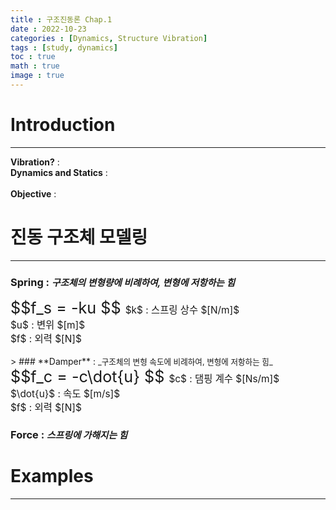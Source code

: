 ```yaml
---
title : 구조진동론 Chap.1
date : 2022-10-23
categories : [Dynamics, Structure Vibration]
tags : [study, dynamics]
toc : true
math : true
image : true
---
```


# Introduction
---

> 
**Vibration?** :
<br>
**Dynamics and Statics** :  
<br>
**Objective** :


# 진동 구조체 모델링
---

>
### **Spring** :  <span style='font-size:90%'>_구조체의 변형량에 비례하여, 변형에 저항하는 힘_</span>

<div class = 'text-center'>
    <span style="font-size:180%">
        $$f_s = -ku $$ </span>
    <span style='font-size:110%'>
        $k$ : 스프링 상수 $[N/m]$ <br>
        $u$ : 변위 $[m]$ <br>
        $f$ : 외력 $[N]$ <br>
    </span>
</div>
<!-- ![spring](https://user-images.githubusercontent.com/97388110/197399618-7c0462cc-66d8-41ee-8801-806ee54f4e8f.png){: width="80%" height="80%"} -->
<br>
>
### **Damper** : <span style='font-size:90%'>_구조체의 변형 속도에 비례하여, 변형에 저항하는 힘_</span>

<div class = 'text-center'>
    <span style="font-size:180%">
        $$f_c = -c\dot{u} $$ </span>
    <span style='font-size:110%'>
        $c$ : 댐핑 계수 $[Ns/m]$ <br>
        $\dot{u}$ : 속도 $[m/s]$ <br>
        $f$ : 외력 $[N]$ <br>
    </span>
</div>

>
### **Force** : <span style='font-size:90%'>_스프링에 가해지는 힘_</span>

# Examples
---